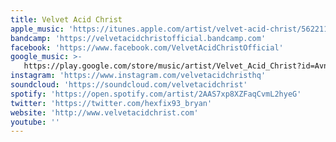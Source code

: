 ```yaml
---
title: Velvet Acid Christ
apple_music: 'https://itunes.apple.com/artist/velvet-acid-christ/56221127'
bandcamp: 'https://velvetacidchristofficial.bandcamp.com'
facebook: 'https://www.facebook.com/VelvetAcidChristOfficial'
google_music: >-
   https://play.google.com/store/music/artist/Velvet_Acid_Christ?id=Avnmffo6avujmvfwo24canifx3y
instagram: 'https://www.instagram.com/velvetacidchristhq'
soundcloud: 'https://soundcloud.com/velvetacidchrist'
spotify: 'https://open.spotify.com/artist/2AAS7xp8XZFaqCvmL2hyeG'
twitter: 'https://twitter.com/hexfix93_bryan'
website: 'http://www.velvetacidchrist.com'
youtube: ''
---
```

